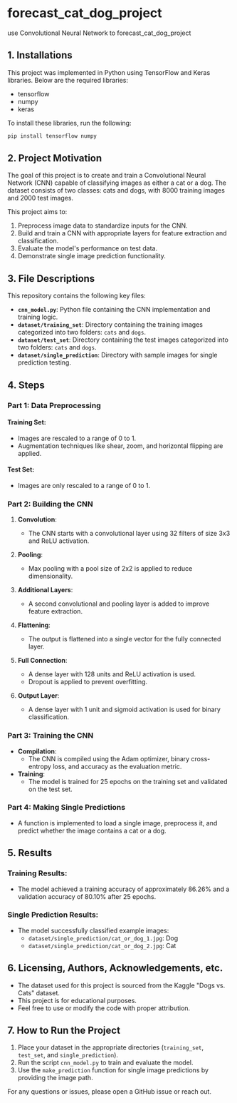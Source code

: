 # forecast_cat_dog_project
use  Convolutional Neural Network to forecast_cat_dog_project

## 1. Installations

This project was implemented in Python using TensorFlow and Keras libraries. Below are the required libraries:

- tensorflow
- numpy
- keras

To install these libraries, run the following:
```bash
pip install tensorflow numpy
```

## 2. Project Motivation

The goal of this project is to create and train a Convolutional Neural Network (CNN) capable of classifying images as either a cat or a dog. The dataset consists of two classes: cats and dogs, with 8000 training images and 2000 test images.

This project aims to:
1. Preprocess image data to standardize inputs for the CNN.
2. Build and train a CNN with appropriate layers for feature extraction and classification.
3. Evaluate the model's performance on test data.
4. Demonstrate single image prediction functionality.

## 3. File Descriptions

This repository contains the following key files:

- **`cnn_model.py`**: Python file containing the CNN implementation and training logic.
- **`dataset/training_set`**: Directory containing the training images categorized into two folders: `cats` and `dogs`.
- **`dataset/test_set`**: Directory containing the test images categorized into two folders: `cats` and `dogs`.
- **`dataset/single_prediction`**: Directory with sample images for single prediction testing.

## 4. Steps

### Part 1: Data Preprocessing
#### Training Set:
- Images are rescaled to a range of 0 to 1.
- Augmentation techniques like shear, zoom, and horizontal flipping are applied.

#### Test Set:
- Images are only rescaled to a range of 0 to 1.

### Part 2: Building the CNN
1. **Convolution**:
   - The CNN starts with a convolutional layer using 32 filters of size 3x3 and ReLU activation.

2. **Pooling**:
   - Max pooling with a pool size of 2x2 is applied to reduce dimensionality.

3. **Additional Layers**:
   - A second convolutional and pooling layer is added to improve feature extraction.

4. **Flattening**:
   - The output is flattened into a single vector for the fully connected layer.

5. **Full Connection**:
   - A dense layer with 128 units and ReLU activation is used.
   - Dropout is applied to prevent overfitting.

6. **Output Layer**:
   - A dense layer with 1 unit and sigmoid activation is used for binary classification.

### Part 3: Training the CNN
- **Compilation**:
  - The CNN is compiled using the Adam optimizer, binary cross-entropy loss, and accuracy as the evaluation metric.
- **Training**:
  - The model is trained for 25 epochs on the training set and validated on the test set.

### Part 4: Making Single Predictions
- A function is implemented to load a single image, preprocess it, and predict whether the image contains a cat or a dog.

## 5. Results

### Training Results:
- The model achieved a training accuracy of approximately 86.26% and a validation accuracy of 80.10% after 25 epochs.

### Single Prediction Results:
- The model successfully classified example images:
  - `dataset/single_prediction/cat_or_dog_1.jpg`: Dog
  - `dataset/single_prediction/cat_or_dog_2.jpg`: Cat

## 6. Licensing, Authors, Acknowledgements, etc.

- The dataset used for this project is sourced from the Kaggle "Dogs vs. Cats" dataset.
- This project is for educational purposes.
- Feel free to use or modify the code with proper attribution.

## 7. How to Run the Project
1. Place your dataset in the appropriate directories (`training_set`, `test_set`, and `single_prediction`).
2. Run the script `cnn_model.py` to train and evaluate the model.
3. Use the `make_prediction` function for single image predictions by providing the image path.

For any questions or issues, please open a GitHub issue or reach out.
